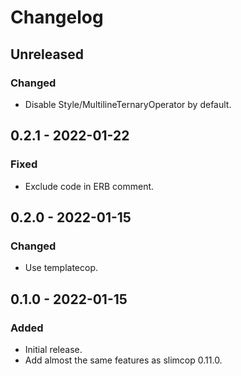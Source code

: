 # Changelog

## Unreleased

### Changed

- Disable Style/MultilineTernaryOperator by default.

## 0.2.1 - 2022-01-22

### Fixed

- Exclude code in ERB comment.

## 0.2.0 - 2022-01-15

### Changed

- Use templatecop.

## 0.1.0 - 2022-01-15

### Added

- Initial release.
- Add almost the same features as slimcop 0.11.0.
